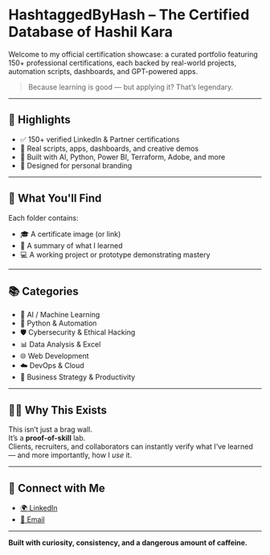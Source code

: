 # HashtaggedByHash – The Certified Database of Hashil Kara

Welcome to my official certification showcase: a curated portfolio featuring 150+ professional certifications, each backed by real-world projects, automation scripts, dashboards, and GPT-powered apps.

> Because learning is good — but applying it? That’s legendary.

---

## 🚀 Highlights

- ✅ 150+ verified LinkedIn & Partner certifications  
- 🧠 Real scripts, apps, dashboards, and creative demos  
- 🤖 Built with AI, Python, Power BI, Terraform, Adobe, and more  
- 💼 Designed for personal branding

---

## 🧩 What You'll Find

Each folder contains:

- 🎓 A certificate image (or link)
- 📄 A summary of what I learned
- 💻 A working project or prototype demonstrating mastery


---

## 📚 Categories

- 🤖 AI / Machine Learning  
- 🧠 Python & Automation  
- 🛡️ Cybersecurity & Ethical Hacking  
- 📊 Data Analysis & Excel  
- 🌐 Web Development  
- ☁️ DevOps & Cloud  
- 🎯 Business Strategy & Productivity

---

## 👨‍💻 Why This Exists

This isn’t just a brag wall.  
It’s a **proof-of-skill** lab.  
Clients, recruiters, and collaborators can instantly verify what I’ve learned — and more importantly, how I *use* it.

---

## 🔗 Connect with Me

- [🌍 LinkedIn](https://linkedin.com/in/hashilkara)
- [💼 Email](Hashil@htasg.co.za)

---

**Built with curiosity, consistency, and a dangerous amount of caffeine.**
